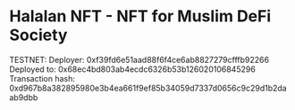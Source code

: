 # Halalan NFT - NFT for Muslim DeFi Society


TESTNET:
Deployer: 0xf39fd6e51aad88f6f4ce6ab8827279cfffb92266
Deployed to: 0x68ec4bd803ab4ecdc6326b53b126020106845296
Transaction hash: 0xd967b8a382895980e3b4ea661f9ef85b34059d7337d0656c9c29d1b2daab9dbb
